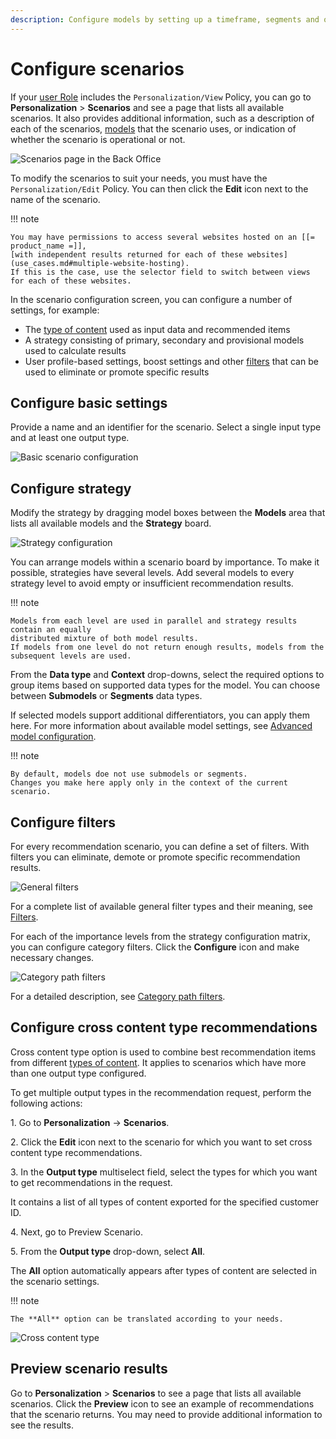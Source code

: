 ```yaml
---
description: Configure models by setting up a timeframe, segments and other settings that define which Content items are recommended.
---
```


# Configure scenarios

If your [user Role](../permission_management/permissions_and_users.md) includes 
the `Personalization/View` Policy, you can go to **Personalization** > **Scenarios** 
and see a page that lists all available scenarios. 
It also provides additional information, such as a description of each of the scenarios, 
[models](recommendation_models.md) that the scenario uses, or indication of whether 
the scenario is operational or not.

![Scenarios page in the Back Office](img/dashboard_scenarios.png "Scenarios page")

To modify the scenarios to suit your needs, you must have the `Personalization/Edit` Policy.
You can then click the **Edit** icon next to the name of the scenario.

!!! note

    You may have permissions to access several websites hosted on an [[= product_name =]], 
    [with independent results returned for each of these websites](use_cases.md#multiple-website-hosting).
    If this is the case, use the selector field to switch between views for each of these websites.

In the scenario configuration screen, you can configure  a number of settings, for example:
 
 - The [type of content](content_types.md) used as input data and recommended items
 - A strategy consisting of primary, secondary and provisional models used to calculate results
 - User profile-based settings, boost settings and other [filters](filters.md) that can be used to eliminate or promote specific results

 
## Configure basic settings

Provide a name and an identifier for the scenario. 
Select a single input type and at least one output type. 

![Basic scenario configuration](img/scenario_configuration.png "Basic scenario configuration")

## Configure strategy

Modify the strategy by dragging model boxes between the **Models** area that lists 
all available models and the **Strategy** board. 

![Strategy configuration](img/scenario_configuration_strategy.png "Strategy configuration")

You can arrange models within a scenario board by importance. 
To make it possible, strategies have several levels.
Add several models to every strategy level to avoid empty or insufficient recommendation results.

!!! note 

    Models from each level are used in parallel and strategy results contain an equally 
    distributed mixture of both model results. 
    If models from one level do not return enough results, models from the 
    subsequent levels are used.

From the **Data type** and **Context** drop-downs, select the required options to group items based on supported data types for the model.
You can choose between **Submodels** or **Segments** data types.

If selected models support additional differentiators, you can apply them here. For more information about available model settings, see [Advanced model configuration](recommendation_models.md#advanced-model-configuration). 

!!! note 

    By default, models doe not use submodels or segments.
    Changes you make here apply only in the context of the current scenario.

## Configure filters

For every recommendation scenario, you can define a set of filters.
With filters you can eliminate, demote or promote specific recommendation results.

![General filters](img/scenario_filters.png "General filters in a scenario")

For a complete list of available general filter types and their meaning, see [Filters](filters.md#user-profile-based-filters).

For each of the importance levels from the strategy configuration matrix, you can 
configure category filters. 
Click the **Configure** icon and make necessary changes.

![Category path filters](img/categorypath_filter.png "Category path filters in strategy settings")

For a detailed description, see [Category path filters](filters.md#category-path-filters).

## Configure cross content type recommendations

Cross content type option is used to combine best recommendation items from 
different [types of content](content_types.md). 
It applies to scenarios which have more than one output type configured.

To get multiple output types in the recommendation request, perform the following actions:

1\. Go to **Personalization** -> **Scenarios**.

2\. Click the **Edit** icon next to the scenario for which you want to set cross content type recommendations.

3\. In the **Output type** multiselect field, select the types for which you want to get recommendations in the request.

It contains a list of all types of content exported for the specified customer ID.

4\. Next, go to Preview Scenario.

5\. From the **Output type** drop-down, select **All**. 

The **All** option automatically appears after types of content are selected in the scenario settings.

!!! note

    The **All** option can be translated according to your needs.

![Cross content type](img/perso_cross_content_type.png)

## Preview scenario results 

Go to **Personalization** > **Scenarios** to see a page that lists all available scenarios. 
Click the **Preview** icon to see an example of recommendations that the scenario returns.
You may need to provide additional information to see the results.
